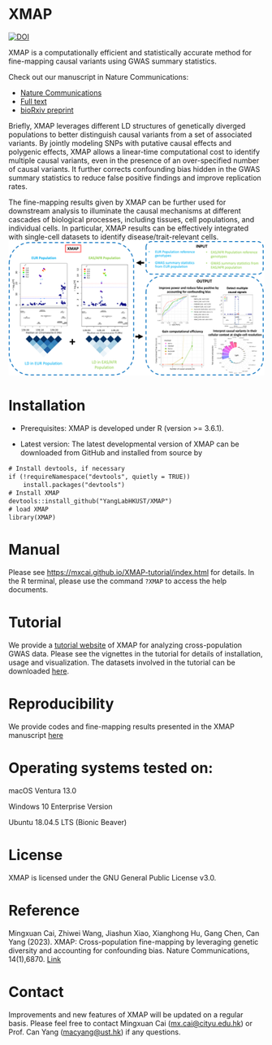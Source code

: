 # XMAP
[![DOI](https://zenodo.org/badge/598050665.svg)](https://zenodo.org/badge/latestdoi/598050665)

XMAP is a computationally efficient and statistically accurate method for fine-mapping causal variants using GWAS summary statistics. 

Check out our manuscript in Nature Communications:

- [Nature Communications](https://doi.org/10.1038/s41467-023-42614-7)
- [Full text](https://urldefense.com/v3/__https://rdcu.be/dpGfM__;!!KjDnqvtInNPT!gO0tXuDsQM0696a74hDXc9wMM_F1ke7-AswOo6Wj32PUCbvTRjP5nd_lTRKx-GDr66NJcCinlJEa6cn1BzyE9Cz2tasbsgWzSCaT8g$)
- [bioRxiv preprint](https://doi.org/10.1101/2023.03.30.534832)

Briefly, XMAP leverages different LD structures of genetically diverged populations to better distinguish causal variants from a set of associated variants. By jointly modeling SNPs with putative causal effects and polygenic effects, XMAP allows a linear-time computational cost to identify multiple causal variants, even in the presence of an over-specified number of causal variants. It further corrects confounding bias hidden in the GWAS summary statistics to reduce false positive findings and improve replication rates.

The fine-mapping results given by XMAP can be further used for downstream analysis to illuminate the causal mechanisms at different cascades of biological processes, including tissues, cell populations, and individual cells. In particular, XMAP results can be effectively integrated with single-cell datasets to identify disease/trait-relevant cells.
![XMAP_overview](https://github.com/YangLabHKUST/XMAP/blob/main/results/flowchart.png)

# Installation

* Prerequisites: XMAP is developed under R (version >= 3.6.1).

* Latest version: The latest developmental version of XMAP can be downloaded from GitHub and installed from source by 
```
# Install devtools, if necessary
if (!requireNamespace("devtools", quietly = TRUE))
    install.packages("devtools")
# Install XMAP
devtools::install_github("YangLabHKUST/XMAP")
# load XMAP
library(XMAP)
```

# Manual
Please see https://mxcai.github.io/XMAP-tutorial/index.html for details. In the R terminal, please use the command `?XMAP` to access the help documents.

# Tutorial
We provide a [tutorial website](https://mxcai.github.io/XMAP-tutorial/index.html) of XMAP for analyzing cross-population GWAS data. Please see the vignettes in the tutorial for details of installation, usage and visualization. The datasets involved in the tutorial can be downloaded [here](https://hkustconnect-my.sharepoint.com/:f:/g/personal/mcaiad_connect_ust_hk/EhJHXBkK_DNBjLFbIPjMeaoBFlmFwlz0F_uXXU0kvIrVGg?e=sTEh8O).

# Reproducibility
We provide codes and fine-mapping results presented in the XMAP manuscript [here](https://github.com/YangLabHKUST/XMAP/tree/main/results)

# Operating systems tested on:
macOS Ventura 13.0 


Windows 10 Enterprise Version


Ubuntu 18.04.5 LTS (Bionic Beaver)

# License
XMAP is licensed under the GNU General Public License v3.0.

# Reference
Mingxuan Cai, Zhiwei Wang, Jiashun Xiao, Xianghong Hu, Gang Chen, Can Yang (2023). XMAP: Cross-population fine-mapping by leveraging genetic diversity and accounting for confounding bias. Nature Communications, 14(1),6870. [Link](https://doi.org/10.1038/s41467-023-42614-7)

# Contact
Improvements and new features of XMAP will be updated on a regular basis. Please feel free to contact Mingxuan Cai (mx.cai@cityu.edu.hk) or Prof. Can Yang (macyang@ust.hk) if any questions. 
